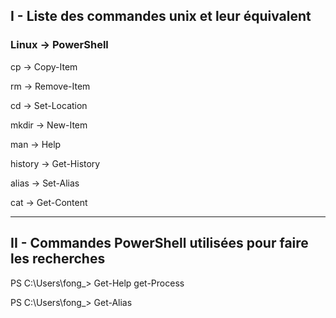 ## I - Liste des commandes unix et leur équivalent

### **Linux** → **PowerShell**  

cp → Copy-Item

rm → Remove-Item  

cd → Set-Location  

mkdir → New-Item  

man → Help 

history → Get-History  

alias → Set-Alias  

cat → Get-Content  

---

  

      
##  II - Commandes PowerShell utilisées pour faire les recherches

PS C:\Users\fong_> Get-Help get-Process  

PS C:\Users\fong_> Get-Alias


